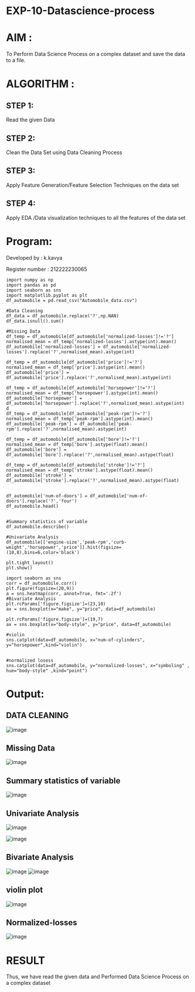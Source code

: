 # EXP-10-Datascience-process

# AIM :

 To Perform Data Science Process on a complex dataset and save the data to a file.
 
# ALGORITHM :

## STEP 1:

  Read the given Data
  
## STEP 2:

  Clean the Data Set using Data Cleaning Process 
  
## STEP 3:

  Apply Feature Generation/Feature Selection Techniques on the data set 
  
## STEP 4: 

  Apply EDA /Data visualization techniques to all the features of the data set

# Program:

Developed by : k.kavya

Register number : 212222230065
```
import numpy as np 
import pandas as pd 
import seaborn as sns
import matplotlib.pyplot as plt
df_automobile = pd.read_csv("Automobile_data.csv")

#Data Cleaning
df_data = df_automobile.replace('?',np.NAN) 
df_data.isnull().sum()

#Missing Data
df_temp = df_automobile[df_automobile['normalized-losses']!='?']
normalised_mean = df_temp['normalized-losses'].astype(int).mean()
df_automobile['normalized-losses'] = df_automobile['normalized-losses'].replace('?',normalised_mean).astype(int)

df_temp = df_automobile[df_automobile['price']!='?']
normalised_mean = df_temp['price'].astype(int).mean()
df_automobile['price'] = df_automobile['price'].replace('?',normalised_mean).astype(int)

df_temp = df_automobile[df_automobile['horsepower']!='?']
normalised_mean = df_temp['horsepower'].astype(int).mean()
df_automobile['horsepower'] = df_automobile['horsepower'].replace('?',normalised_mean).astype(int)
d
df_temp = df_automobile[df_automobile['peak-rpm']!='?']
normalised_mean = df_temp['peak-rpm'].astype(int).mean()
df_automobile['peak-rpm'] = df_automobile['peak-rpm'].replace('?',normalised_mean).astype(int)

df_temp = df_automobile[df_automobile['bore']!='?']
normalised_mean = df_temp['bore'].astype(float).mean()
df_automobile['bore'] = df_automobile['bore'].replace('?',normalised_mean).astype(float)

df_temp = df_automobile[df_automobile['stroke']!='?']
normalised_mean = df_temp['stroke'].astype(float).mean()
df_automobile['stroke'] = df_automobile['stroke'].replace('?',normalised_mean).astype(float)


df_automobile['num-of-doors'] = df_automobile['num-of-doors'].replace('?','four')
df_automobile.head()


#Summary statistics of variable
df_automobile.describe()

#Univariate Analysis
df_automobile[['engine-size','peak-rpm','curb-weight','horsepower','price']].hist(figsize=(10,8),bins=6,color='black')

plt.tight_layout()
plt.show()

import seaborn as sns
corr = df_automobile.corr()
plt.figure(figsize=(20,9))
a = sns.heatmap(corr, annot=True, fmt='.2f')
#Bivariate Analysis
plt.rcParams['figure.figsize']=(23,10)
ax = sns.boxplot(x="make", y="price", data=df_automobile)

plt.rcParams['figure.figsize']=(19,7)
ax = sns.boxplot(x="body-style", y="price", data=df_automobile)

#violin
sns.catplot(data=df_automobile, x="num-of-cylinders", y="horsepower",kind="violin")


#normalized losess
sns.catplot(data=df_automobile, y="normalized-losses", x="symboling" , hue="body-style" ,kind="point")
```
# Output:
## DATA CLEANING
![image](https://github.com/kavyasenthamarai/EXP-10--datascience/assets/118668727/b4d7bd50-e0c7-4f02-b799-995272416696)
## Missing Data
![image](https://github.com/kavyasenthamarai/EXP-10--datascience/assets/118668727/e7b786a1-800e-4276-8947-2670331b1e97)

## Summary statistics of variable
![image](https://github.com/kavyasenthamarai/EXP-10--datascience/assets/118668727/08bbec0f-960b-49e3-8640-204c03af1e15)
## Univariate Analysis
![image](https://github.com/kavyasenthamarai/EXP-10--datascience/assets/118668727/caf22b08-3eb1-408b-8aa0-9416e46cf059)

![image](https://github.com/kavyasenthamarai/EXP-10--datascience/assets/118668727/3ed30a42-690d-45c3-9055-32e0b09f8661)
## Bivariate Analysis
![image](https://github.com/kavyasenthamarai/EXP-10--datascience/assets/118668727/419b9f18-7285-4d68-afae-9322ab36cefd)
![image](https://github.com/kavyasenthamarai/EXP-10--datascience/assets/118668727/2c4c36e6-2f9f-417c-891a-7518d35f972b)
## violin plot
![image](https://github.com/kavyasenthamarai/EXP-10--datascience/assets/118668727/29a414e6-ad08-499c-811b-abc86d306185)
## Normalized-losses
![image](https://github.com/kavyasenthamarai/EXP-10--datascience/assets/118668727/3a68382f-8f2a-4752-b251-05848e04f344)

# RESULT
Thus, we have read the given data and Performed Data Science Process on a complex dataset 
